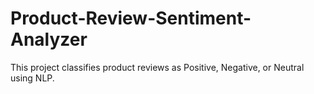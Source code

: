 # Product-Review-Sentiment-Analyzer
This project classifies product reviews as Positive, Negative, or Neutral using NLP.
